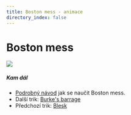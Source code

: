 ```yaml
---
title: Boston mess - animace
directory_index: false
---
```


# Boston mess

![](/animace/img/boston-mess-a.gif)

##### Kam dál

- [Podrobný návod](/micky/3/boston-mess.html "Podrobný textový návod jak se naučit Boston mess.") jak se naučit Boston mess.
- Další trik: [Burke's barrage](burke_s-barrage.html "Další trik Burke's barrage")
- Předchozí trik: [Blesk](flash.html "Předchozí trik Blesk")

